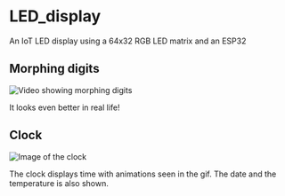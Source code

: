 # LED_display
An IoT LED display using a 64x32 RGB LED matrix and an ESP32

## Morphing digits
![Video showing morphing digits](https://media.giphy.com/media/yN3WzVo7lRIrqBbv6i/200w.webp)

It looks even better in real life!

## Clock
![Image of the clock](https://imgur.com/a/h2l9Xwf)

The clock displays time with animations seen in the gif. The date and the temperature is also shown.
